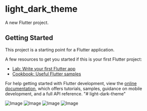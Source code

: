 # light_dark_theme

A new Flutter project.

## Getting Started

This project is a starting point for a Flutter application.

A few resources to get you started if this is your first Flutter project:

- [Lab: Write your first Flutter app](https://docs.flutter.dev/get-started/codelab)
- [Cookbook: Useful Flutter samples](https://docs.flutter.dev/cookbook)

For help getting started with Flutter development, view the
[online documentation](https://docs.flutter.dev/), which offers tutorials,
samples, guidance on mobile development, and a full API reference.
"# light-dark-theme" 

![Image](https://github.com/user-attachments/assets/fcc927aa-ea47-44da-b388-4e6ba910b769)
![Image](https://github.com/user-attachments/assets/7f547916-13f0-4584-b549-0ea9b253cc4a)
![Image](https://github.com/user-attachments/assets/37ff0e4f-6958-472a-a35f-837488a6e5ad)
![Image](https://github.com/user-attachments/assets/44a2a4ab-ad4f-447e-b127-e0d662983cd3)
